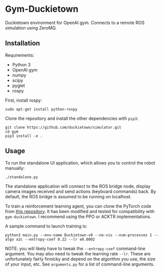 # Gym-Duckietown

Duckietown environment for OpenAI gym. Connects to a remote ROS simulation
using ZeroMQ.

Installation
------------

Requirements:
- Python 3
- OpenAI gym
- numpy
- scipy
- pyglet
- rospy

First, install rospy:

```
sudo apt-get install python-rospy
```

Clone the repository and install the other dependencies with `pip3`:

```python3
git clone https://github.com/duckietown/simulator.git
cd gym
pip3 install -e .
```

Usage
-----

To run the standalone UI application, which allows you to control the robot manually:

```python3
./standalone.py
```

The standalone application will connect to the ROS bridge node, display
camera images received and send actions (keyboard commands) back. By
default, the ROS bridge is assumed to be running on localhost.

To train a reinforcement learning agent, you can clone the PyTorch code
from [this repository](https://github.com/maximecb/pytorch-a2c-ppo-acktr).
It has been modified and tested for compatibility with `gym-duckietown`.
I recommend using the PPO or ACKTR implementations.

A sample command to launch training is:

```
python3 main.py --env-name Duckietown-v0 --no-vis --num-processes 1 --algo a2c --entropy-coef 0.22 --lr e0.0002
```

NOTE: you will likely have to tweak the `--entropy-coef` command-line argument.
You may also need to tweak the learning rate `--lr`. These are unfortunately
fairly finnicky and depend on the algorithm you use, the size of your input,
etc. See `arguments.py` for a list of command-line arguments.
